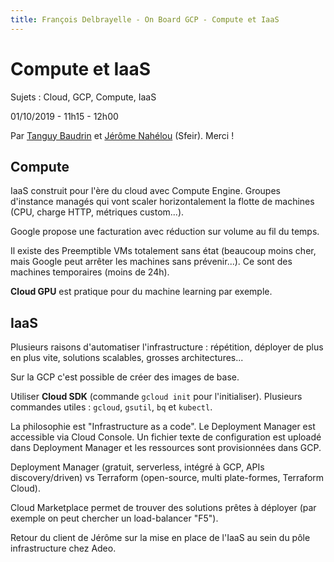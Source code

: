 ```yaml
---
title: François Delbrayelle - On Board GCP - Compute et IaaS
---
```


# Compute et IaaS

Sujets : Cloud, GCP, Compute, IaaS

01/10/2019 - 11h15 - 12h00

Par [Tanguy Baudrin](https://twitter.com/TanguyBaudrin) et [Jérôme Nahélou](https://twitter.com/JNahelou) (Sfeir). Merci !

## Compute

IaaS construit pour l'ère du cloud avec Compute Engine. Groupes d'instance managés qui vont scaler horizontalement la flotte de machines (CPU, charge HTTP, métriques custom...).

Google propose une facturation avec réduction sur volume au fil du temps.

Il existe des Preemptible VMs totalement sans état (beaucoup moins cher, mais Google peut arrêter les machines sans prévenir...). Ce sont des machines temporaires (moins de 24h).

__Cloud GPU__ est pratique pour du machine learning par exemple.

## IaaS

Plusieurs raisons d'automatiser l'infrastructure : répétition, déployer de plus en plus vite, solutions scalables, grosses architectures...

Sur la GCP c'est possible de créer des images de base.

Utiliser __Cloud SDK__ (commande `gcloud init` pour l'initialiser). Plusieurs commandes utiles : `gcloud`, `gsutil`, `bq` et `kubectl`.

La philosophie est "Infrastructure as a code". Le Deployment Manager est accessible via Cloud Console. Un fichier texte de configuration est uploadé dans Deployment Manager et les ressources sont provisionnées dans GCP.

Deployment Manager (gratuit, serverless, intégré à GCP, APIs discovery/driven) vs Terraform (open-source, multi plate-formes, Terraform Cloud).

Cloud Marketplace permet de trouver des solutions prêtes à déployer (par exemple on peut chercher un load-balancer "F5").

Retour du client de Jérôme sur la mise en place de l'IaaS au sein du pôle infrastructure chez Adeo.
